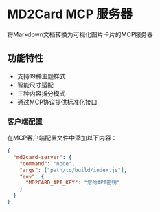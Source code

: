 # MD2Card MCP 服务器

将Markdown文档转换为可视化图片卡片的MCP服务器

## 功能特性
- 支持19种主题样式
- 智能尺寸适配
- 三种内容拆分模式
- 通过MCP协议提供标准化接口


### 客户端配置
在MCP客户端配置文件中添加以下内容：

```json
{
  "md2card-server": {
    "command": "node",
    "args": ["path/to/build/index.js"],
    "env": {
      "MD2CARD_API_KEY": "您的API密钥"
    }
  }
}
```
